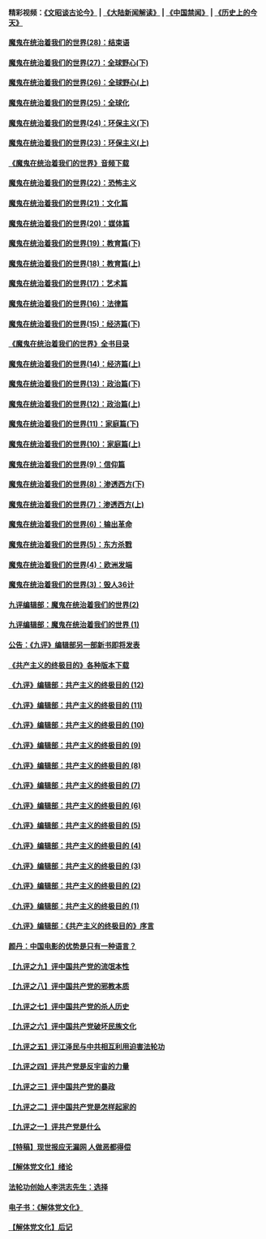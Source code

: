 #### 精彩视频：[《文昭谈古论今》](https://github.com/gfw-breaker/wenzhao/blob/master/README.md?t=01111230) | [《大陆新闻解读》](https://github.com/gfw-breaker/ntdtv-comedy/blob/master/README.md?t=01111230) | [《中国禁闻》](https://github.com/gfw-breaker/ntdtv-news/blob/master/README.md?t=01111230) | [《历史上的今天》](https://github.com/gfw-breaker/today-in-history/blob/master/README.md?t=01111230) 

#### [魔鬼在统治着我们的世界(28)：结束语](../pages/nsc422/n10936246.md?t=01111230) 

#### [魔鬼在统治着我们的世界(27)：全球野心(下)](../pages/nsc422/n10928319.md?t=01111230) 

#### [魔鬼在统治着我们的世界(26)：全球野心(上)](../pages/nsc422/n10900318.md?t=01111230) 

#### [魔鬼在统治着我们的世界(25)：全球化](../pages/nsc422/n10788205.md?t=01111230) 

#### [魔鬼在统治着我们的世界(24)：环保主义(下)](../pages/nsc422/n10695307.md?t=01111230) 

#### [魔鬼在统治着我们的世界(23)：环保主义(上)](../pages/nsc422/n10688613.md?t=01111230) 

#### [《魔鬼在统治着我们的世界》音频下载](../pages/nsc422/n10635553.md?t=01111230) 

#### [魔鬼在统治着我们的世界(22)：恐怖主义](../pages/nsc422/n10614727.md?t=01111230) 

#### [魔鬼在统治着我们的世界(21)：文化篇](../pages/nsc422/n10597706.md?t=01111230) 

#### [魔鬼在统治着我们的世界(20)：媒体篇](../pages/nsc422/n10586579.md?t=01111230) 

#### [魔鬼在统治着我们的世界(19)：教育篇(下)](../pages/nsc422/n10564808.md?t=01111230) 

#### [魔鬼在统治着我们的世界(18)：教育篇(上)](../pages/nsc422/n10526970.md?t=01111230) 

#### [魔鬼在统治着我们的世界(17)：艺术篇](../pages/nsc422/n10499093.md?t=01111230) 

#### [魔鬼在统治着我们的世界(16)：法律篇](../pages/nsc422/n10485969.md?t=01111230) 

#### [魔鬼在统治着我们的世界(15)：经济篇(下)](../pages/nsc422/n10469975.md?t=01111230) 

#### [《魔鬼在统治着我们的世界》全书目录](../pages/nsc422/n10464261.md?t=01111230) 

#### [魔鬼在统治着我们的世界(14)：经济篇(上)](../pages/nsc422/n10457370.md?t=01111230) 

#### [魔鬼在统治着我们的世界(13)：政治篇(下)](../pages/nsc422/n10448270.md?t=01111230) 

#### [魔鬼在统治着我们的世界(12)：政治篇(上)](../pages/nsc422/n10444576.md?t=01111230) 

#### [魔鬼在统治着我们的世界(11)：家庭篇(下)](../pages/nsc422/n10440961.md?t=01111230) 

#### [魔鬼在统治着我们的世界(10)：家庭篇(上)](../pages/nsc422/n10435448.md?t=01111230) 

#### [魔鬼在统治着我们的世界(9)：信仰篇](../pages/nsc422/n10432159.md?t=01111230) 

#### [魔鬼在统治着我们的世界(8)：渗透西方(下)](../pages/nsc422/n10429603.md?t=01111230) 

#### [魔鬼在统治着我们的世界(7)：渗透西方(上)](../pages/nsc422/n10426013.md?t=01111230) 

#### [魔鬼在统治着我们的世界(6)：输出革命](../pages/nsc422/n10421536.md?t=01111230) 

#### [魔鬼在统治着我们的世界(5)：东方杀戮](../pages/nsc422/n10417707.md?t=01111230) 

#### [魔鬼在统治着我们的世界(4)：欧洲发端](../pages/nsc422/n10414890.md?t=01111230) 

#### [魔鬼在统治着我们的世界(3)：毁人36计](../pages/nsc422/n10411583.md?t=01111230) 

#### [九评编辑部：魔鬼在统治着我们的世界(2)](../pages/nsc422/n10410036.md?t=01111230) 

#### [九评编辑部：魔鬼在统治着我们的世界 (1)](../pages/nsc422/n10406825.md?t=01111230) 

#### [公告：《九评》编辑部另一部新书即将发表](../pages/nsc422/n10405104.md?t=01111230) 

#### [《共产主义的终极目的》各种版本下载](../pages/nsc422/n10022138.md?t=01111230) 

#### [《九评》编辑部：共产主义的终极目的 (12)](../pages/nsc422/n9933272.md?t=01111230) 

#### [《九评》编辑部：共产主义的终极目的 (11)](../pages/nsc422/n9924973.md?t=01111230) 

#### [《九评》编辑部：共产主义的终极目的 (10)](../pages/nsc422/n9920883.md?t=01111230) 

#### [《九评》编辑部：共产主义的终极目的 (9)](../pages/nsc422/n9916363.md?t=01111230) 

#### [《九评》编辑部：共产主义的终极目的 (8)](../pages/nsc422/n9912488.md?t=01111230) 

#### [《九评》编辑部：共产主义的终极目的 (7)](../pages/nsc422/n9901176.md?t=01111230) 

#### [《九评》编辑部：共产主义的终极目的 (6)](../pages/nsc422/n9899359.md?t=01111230) 

#### [《九评》编辑部：共产主义的终极目的 (5)](../pages/nsc422/n9893174.md?t=01111230) 

#### [《九评》编辑部：共产主义的终极目的 (4)](../pages/nsc422/n9891246.md?t=01111230) 

#### [《九评》编辑部：共产主义的终极目的 (3)](../pages/nsc422/n9879879.md?t=01111230) 

#### [《九评》编辑部：共产主义的终极目的 (2)](../pages/nsc422/n9876205.md?t=01111230) 

#### [《九评》编辑部：共产主义的终极目的 (1)](../pages/nsc422/n9865857.md?t=01111230) 

#### [《九评》编辑部：《共产主义的终极目的》序言](../pages/nsc422/n9862666.md?t=01111230) 

#### [颜丹：中国电影的优势是只有一种语言？](../pages/nsc422/n9583062.md?t=01111230) 

#### [【九评之九】评中国共产党的流氓本性](../pages/nsc422/n737542.md?t=01111230) 

#### [【九评之八】评中国共产党的邪教本质](../pages/nsc422/n735942.md?t=01111230) 

#### [【九评之七】评中国共产党的杀人历史](../pages/nsc422/n733806.md?t=01111230) 

#### [【九评之六】评中国共产党破坏民族文化](../pages/nsc422/n731667.md?t=01111230) 

#### [【九评之五】评江泽民与中共相互利用迫害法轮功](../pages/nsc422/n730058.md?t=01111230) 

#### [【九评之四】评共产党是反宇宙的力量](../pages/nsc422/n727814.md?t=01111230) 

#### [【九评之三】评中国共产党的暴政](../pages/nsc422/n725597.md?t=01111230) 

#### [【九评之二】评中国共产党是怎样起家的](../pages/nsc422/n723946.md?t=01111230) 

#### [【九评之一】评共产党是什么](../pages/nsc422/n722529.md?t=01111230) 

#### [【特稿】现世报应无漏网 人做恶都得偿](../pages/nsc422/n4215167.md?t=01111230) 

#### [【解体党文化】绪论](../pages/nsc422/n1449356.md?t=01111230) 

#### [法轮功创始人李洪志先生：选择](../pages/nsc422/n3580738.md?t=01111230) 

#### [电子书：《解体党文化》](../pages/nsc422/n1573484.md?t=01111230) 

#### [【解体党文化】后记](../pages/nsc422/n1531999.md?t=01111230) 


